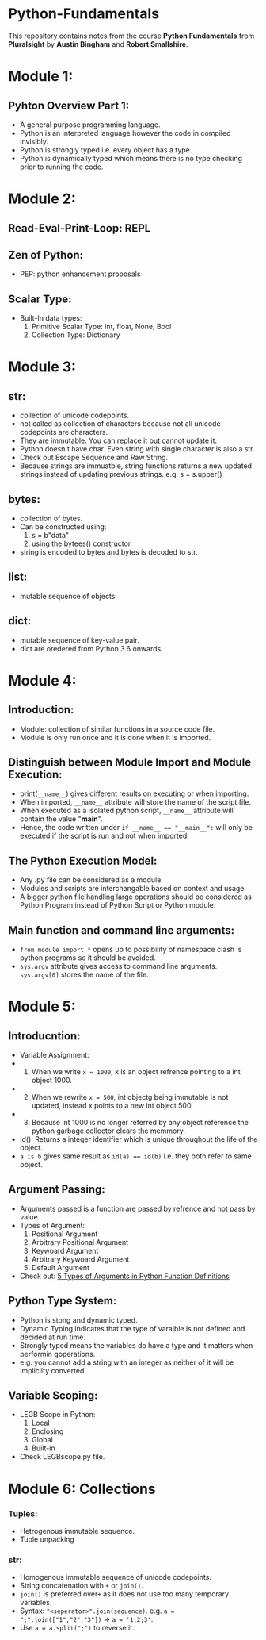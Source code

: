 # Python-Fundamentals
This repository contains notes from the course __Python Fundamentals__ from __Pluralsight__ by __Austin Bingham__ and __Robert Smallshire__.


# Module 1:

## Pyhton Overview Part 1:
- A general purpose programming language. 
- Python is an interpreted language however the code in compiled invisibly. 
- Python is strongly typed i.e. every object has a type.
- Python is dynamically typed which means there is no type checking prior to running the code.


# Module 2:

## Read-Eval-Print-Loop: REPL

## Zen of Python:
- PEP: python enhancement proposals

## Scalar Type:
- Built-In data types:
   1. Primitive Scalar Type: int, float, None, Bool
   2. Collection Type: Dictionary


# Module 3:

## str:
- collection of unicode codepoints.
- not called as collection of characters because not all unicode codepoints are characters.
- They are immutable. You can replace it but cannot update it.
- Python doesn't have char. Even string with single character is also a str.
- Check out Escape Sequence and Raw String.
- Because strings are immuatble, string functions returns a new updated strings instead of updating previous strings. e.g. s = s.upper()

## bytes:
- collection of bytes.
- Can be constructed using:
   1. s = b"data"
   2. using the bytees() constructor
- string is encoded to bytes and bytes is decoded to str.

## list:
- mutable sequence of objects.

## dict:
- mutable sequence of key-value pair.
- dict are oredered from Python 3.6 onwards.


# Module 4:

## Introduction:
- Module: collection of similar functions in a source code file.
- Module is only run once and it is done when it is imported.


## Distinguish between Module Import and Module Execution:
- print(`__name__`) gives different results on executing or when importing.
- When imported, `__name__` attribute will store the name of the script file.
- When executed as a isolated python script, `__name__` attribute will contain the value "__main__".
- Hence, the code written under `if __name__ == "__main__":`  will only be executed if the script is run and not when imported. 


## The Python Execution Model:
- Any .py file can be considered as a module.
- Modules and scripts are interchangable based on context and usage.
- A bigger python file handling large operations should be considered as Python Program instead of Python Script or Python module.

## Main function and command line arguments:
- `from module import *` opens up to possibility of namespace clash is python programs so it should be avoided.
- `sys.argv` attribute gives access to command line arguments. `sys.argv[0]` stores the name of the file.  




# Module 5:

## Introducntion:
- Variable Assignment:
-  1. When we write `x = 1000`, x is an object refrence pointing to a int object 1000.
-  2. When we rewrite `x = 500`, int objectg being immutable is not updated, instead x points to a new int object 500.
-  3. Because int 1000 is no longer referred by any object reference the python garbage collector clears the memmory.
-  id(): Returns a integer identifier which is unique throughout the life of the object.
-  `a is b` gives same result as `id(a) == id(b)` i.e. they both refer to same object.

## Argument Passing:
- Arguments passed is a function are passed by refrence and not pass by value.
- Types of Argument:
   1. Positional Argument
   2. Arbitrary Positional Argument
   3. Keywoard Argument
   4. Arbitrary Keywoard Argument
   5. Default Argument
-  Check out: [5 Types of Arguments in Python Function Definitions](https://levelup.gitconnected.com/5-types-of-arguments-in-python-function-definition-e0e2a2cafd29)

## Python Type System:
- Python is stong and dynamic typed.
- Dynamic Typing indicates that the type of varaible is not defined and decided at run time.
- Strongly typed means the variables do have a type and it matters when performin goperations. 
- e.g. you cannot add a string with an integer as neither of it will be implicilty converted.

## Variable Scoping:
- LEGB Scope in Python:
  1. Local
  2. Enclosing
  3. Global
  4. Built-in 
- Check LEGBscope.py file.



# Module 6: Collections

### Tuples:
- Hetrogenous immutable sequence.
- Tuple unpacking

### str:
- Homogenous immutable sequence of unicode codepoints.
- String concatenation with `+` or `join()`.
- `join()` is preferred over`+` as it does not use too many temporary variables.
- Syntax: `"<seperator>".join(sequence)`. e.g. `a = ";".join(["1","2","3"])` => `a = '1;2;3'`.
- Use `a = a.split(";")` to reverse it.

